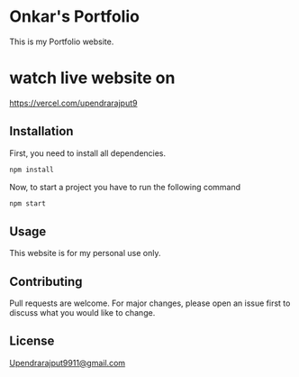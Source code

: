 # Onkar's Portfolio

This is my Portfolio website.

# watch live website on

https://vercel.com/upendrarajput9

## Installation

First, you need to install all dependencies.

```bash
npm install
```

Now, to start a project you have to run the following command


```bash
npm start
```

## Usage

This website is for my personal use only.

## Contributing
Pull requests are welcome. For major changes, please open an issue first to discuss what you would like to change.



## License
Upendrarajput9911@gmail.com
